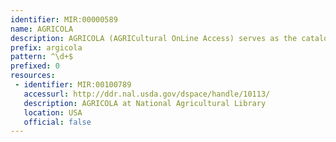 ```yaml
---
identifier: MIR:00000589
name: AGRICOLA
description: AGRICOLA (AGRICultural OnLine Access) serves as the catalog and index to the collections of the National Agricultural Library, as well as a primary public source for world-wide access to agricultural information. The database covers materials in all formats and periods, including printed works from as far back as the 15th century.
prefix: argicola
pattern: ^\d+$
prefixed: 0
resources:
 - identifier: MIR:00100789
   accessurl: http://ddr.nal.usda.gov/dspace/handle/10113/
   description: AGRICOLA at National Agricultural Library
   location: USA
   official: false
---
```

